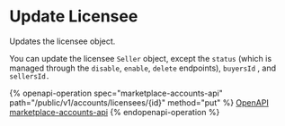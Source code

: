 # Update Licensee

Updates the licensee object.

You can update the licensee `Seller` object, except the `status` (which is managed through the `disable`, `enable`,  `delete` endpoints), `buyersId` , and `sellersId.`

{% openapi-operation spec="marketplace-accounts-api" path="/public/v1/accounts/licensees/{id}" method="put" %}
[OpenAPI marketplace-accounts-api](https://api.platform.softwareone.com/public/v1/accounts/openapi.json)
{% endopenapi-operation %}
